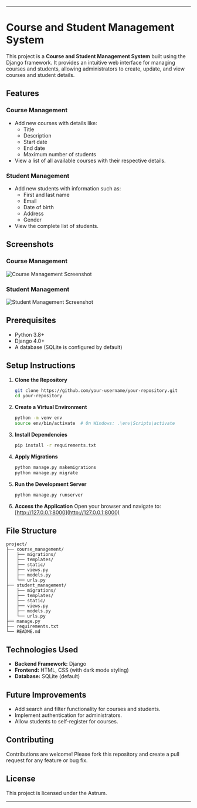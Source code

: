 
---

# Course and Student Management System

This project is a **Course and Student Management System** built using the Django framework. It provides an intuitive web interface for managing courses and students, allowing administrators to create, update, and view courses and student details.

## Features

### Course Management
- Add new courses with details like:
  - Title
  - Description
  - Start date
  - End date
  - Maximum number of students
- View a list of all available courses with their respective details.

### Student Management
- Add new students with information such as:
  - First and last name
  - Email
  - Date of birth
  - Address
  - Gender
- View the complete list of students.

## Screenshots

### Course Management
![Course Management Screenshot]()

### Student Management
![Student Management Screenshot]()

## Prerequisites

- Python 3.8+
- Django 4.0+
- A database (SQLite is configured by default)

## Setup Instructions

1. **Clone the Repository**
   ```bash
   git clone https://github.com/your-username/your-repository.git
   cd your-repository
   ```

2. **Create a Virtual Environment**
   ```bash
   python -m venv env
   source env/bin/activate  # On Windows: .\env\Scripts\activate
   ```

3. **Install Dependencies**
   ```bash
   pip install -r requirements.txt
   ```

4. **Apply Migrations**
   ```bash
   python manage.py makemigrations
   python manage.py migrate
   ```

5. **Run the Development Server**
   ```bash
   python manage.py runserver
   ```

6. **Access the Application**
   Open your browser and navigate to: [http://127.0.0.1:8000](http://127.0.0.1:8000)

## File Structure

```
project/
├── course_management/
│   ├── migrations/
│   ├── templates/
│   ├── static/
│   ├── views.py
│   ├── models.py
│   └── urls.py
├── student_management/
│   ├── migrations/
│   ├── templates/
│   ├── static/
│   ├── views.py
│   ├── models.py
│   └── urls.py
├── manage.py
├── requirements.txt
└── README.md
```

## Technologies Used

- **Backend Framework:** Django
- **Frontend:** HTML, CSS (with dark mode styling)
- **Database:** SQLite (default)

## Future Improvements

- Add search and filter functionality for courses and students.
- Implement authentication for administrators.
- Allow students to self-register for courses.

## Contributing

Contributions are welcome! Please fork this repository and create a pull request for any feature or bug fix.

## License

This project is licensed under the Astrum.

---
